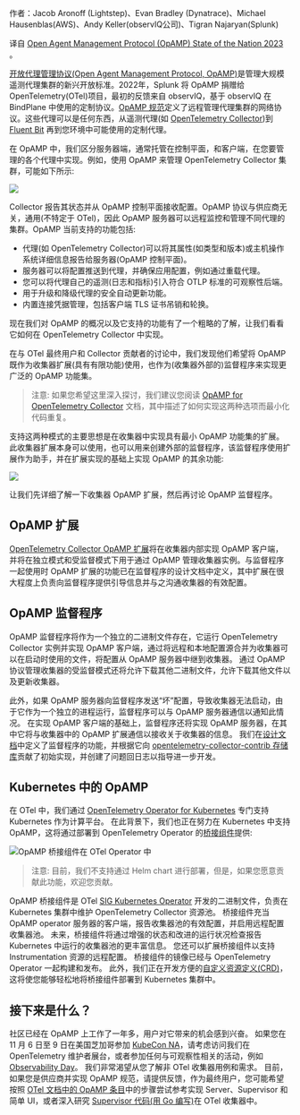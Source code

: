 <!-- 

# 开放代理管理协议(OpAMP)2023年国情报告

 -->

作者：Jacob Aronoff (Lightstep)、Evan Bradley (Dynatrace)、Michael Hausenblas(AWS)、Andy Keller(observIQ公司)、Tigran Najaryan(Splunk)

译自 [Open Agent Management Protocol (OpAMP) State of the Nation 2023](https://opentelemetry.io/blog/2023/opamp-status/) 。

[开放代理管理协议(Open Agent Management Protocol, OpAMP)](https://opentelemetry.io/docs/collector/management/)是管理大规模遥测代理集群的新兴开放标准。2022年，Splunk 将 OpAMP 捐赠给 OpenTelemetry(OTel)项目，最初的反馈来自 observIQ，基于 observIQ 在 BindPlane 中使用的定制协议。[OpAMP 规范](https://github.com/open-telemetry/opamp-spec/blob/main/specification.md)定义了远程管理代理集群的网络协议。这些代理可以是任何东西，从遥测代理(如 [OpenTelemetry Collector](https://opentelemetry.io/docs/collector/))到 [Fluent Bit](https://fluentbit.io/) 再到您环境中可能使用的定制代理。

在 OpAMP 中，我们区分服务器端，通常托管在控制平面，和客户端，在您要管理的各个代理中实现。例如，使用 OpAMP 来管理 OpenTelemetry Collector 集群，可能如下所示:

![](https://opentelemetry.io/blog/2023/opamp-status/opamp-concept.svg)


Collector 报告其状态并从 OpAMP 控制平面接收配置。OpAMP 协议与供应商无关，通用(不特定于 OTel)，因此 OpAMP 服务器可以远程监控和管理不同代理的集群。OpAMP 当前支持的功能包括:

- 代理(如 OpenTelemetry Collector)可以将其属性(如类型和版本)或主机操作系统详细信息报告给服务器(OpAMP 控制平面)。
- 服务器可以将配置推送到代理，并确保应用配置，例如通过重载代理。
- 您可以将代理自己的遥测(日志和指标)引入符合 OTLP 标准的可观察性后端。
- 用于升级和降级代理的安全自动更新功能。
- 内置连接凭据管理，包括客户端 TLS 证书吊销和轮换。

现在我们对 OpAMP 的概况以及它支持的功能有了一个粗略的了解，让我们看看它如何在 OpenTelemetry Collector 中实现。

在与 OTel 最终用户和 Collector 贡献者的讨论中，我们发现他们希望将 OpAMP 既作为收集器扩展(具有有限功能)使用，也作为(收集器外部的)监督程序来实现更广泛的 OpAMP 功能集。

> 注意: 如果您希望这里深入探讨，我们建议您阅读 [OpAMP for OpenTelemetry Collector](https://github.com/open-telemetry/opentelemetry-collector-contrib/tree/main/cmd/opampsupervisor/specification) 文档，其中描述了如何实现这两种选项而最小化代码重复。

支持这两种模式的主要思想是在收集器中实现具有最小 OpAMP 功能集的扩展。此收集器扩展本身可以使用，也可以用来创建外部的监督程序，该监督程序使用扩展作为助手，并在扩展实现的基础上实现 OpAMP 的其余功能:

![](https://opentelemetry.io/blog/2023/opamp-status/opamp-supervisor.png)

让我们先详细了解一下收集器 OpAMP 扩展，然后再讨论 OpAMP 监督程序。

## OpAMP 扩展

[OpenTelemetry Collector OpAMP 扩展](https://github.com/open-telemetry/opentelemetry-collector-contrib/pull/16594)将在收集器内部实现 OpAMP 客户端，并将在独立模式和受监督模式下用于通过 OpAMP 管理收集器实例。与监督程序一起使用时 OpAMP 扩展的功能已在监督程序的设计文档中定义，其中扩展在很大程度上负责向监督程序提供引导信息并与之沟通收集器的有效配置。

## OpAMP 监督程序

OpAMP 监督程序将作为一个独立的二进制文件存在，它运行 OpenTelemetry Collector 实例并实现 OpAMP 客户端，通过将远程和本地配置源合并为收集器可以在启动时使用的文件，将配置从 OpAMP 服务器中继到收集器。 通过 OpAMP 协议管理收集器的受监督模式还将允许下载其他二进制文件，允许下载其他文件以及更新收集器。

此外，如果 OpAMP 服务器向监督程序发送“坏”配置，导致收集器无法启动，由于它作为一个独立的进程运行，监督程序可以与 OpAMP 服务器通信以通知此情况。 在实现 OpAMP 客户端的基础上，监督程序还将实现 OpAMP 服务器，在其中它将与收集器中的 OpAMP 扩展通信以接收关于收集器的信息。 我们在[设计文档](https://github.com/open-telemetry/opentelemetry-collector-contrib/tree/main/cmd/opampsupervisor/specification)中定义了监督程序的功能，并根据它向 [opentelemetry-collector-contrib 存储库](https://github.com/open-telemetry/opentelemetry-collector-contrib/tree/main/cmd/opampsupervisor)贡献了初始实现，并创建了问题回日志以指导进一步开发。

## Kubernetes 中的 OpAMP

在 OTel 中，我们通过 [OpenTelemetry Operator for Kubernetes](https://opentelemetry.io/docs/kubernetes/operator/) 专门支持 Kubernetes 作为计算平台。 在此背景下，我们也正在努力在 Kubernetes 中支持 OpAMP，这将通过部署到 OpenTelemetry Operator 的[桥接组件](https://docs.google.com/document/d/1M8VLNe_sv1MIfu5bUR5OV_vrMBnAI7IJN-7-IAr37JY/)提供:

![OpAMP 桥接组件在 OTel Operator 中](https://opentelemetry.io/blog/2023/opamp-status/opamp-kubernetes-bridge.png)

> 注意: 目前，我们不支持通过 Helm chart 进行部署，但是，如果您愿意贡献此功能，欢迎您贡献。

OpAMP 桥接组件是 OTel [SIG Kubernetes Operator](https://docs.google.com/document/d/1Unbs2qp_j5kp8FfL_lRH-ld7i5EOQpsq0I4djkOOSL4/) 开发的二进制文件，负责在 Kubernetes 集群中维护 OpenTelemetry Collector 资源池。 桥接组件充当 OpAMP operator 服务器的客户端，报告收集器池的有效配置，并启用远程配置收集器池。 未来，桥接组件将通过增强的状态和改进的运行状况检查报告 Kubernetes 中运行的收集器池的更丰富信息。 您还可以扩展桥接组件以支持 Instrumentation 资源的远程配置。 桥接组件的镜像已经与 OpenTelemetry Operator 一起构建和发布。 此外，我们正在开发方便的[自定义资源定义(CRD)](https://github.com/open-telemetry/opentelemetry-operator/blob/main/apis/v1alpha1/opentelemetrycollector_types.go)，这将使您能够轻松地将桥接组件部署到 Kubernetes 集群中。

## 接下来是什么？

社区已经在 OpAMP 上工作了一年多，用户对它带来的机会感到兴奋。 如果您在 11 月 6 日至 9 日在美国芝加哥参加 [KubeCon NA](https://events.linuxfoundation.org/kubecon-cloudnativecon-north-america/)，请考虑访问我们在 OpenTelemetry 维护者展台，或者参加任何与可观察性相关的活动，例如 [Observability Day](https://events.linuxfoundation.org/kubecon-cloudnativecon-north-america/co-located-events/observability-day/)。 我们非常渴望从您了解非 OTel 收集器用例和需求。 目前，如果您是供应商并实现 OpAMP 规范，请提供反馈，作为最终用户，您可能希望按照 [OTel 文档中的 OpAMP 条目](https://opentelemetry.io/docs/collector/management/)中的步骤尝试参考实现 Server、Supervisor 和简单 UI，或者深入研究 [Supervisor 代码(用 Go 编写)](https://github.com/open-telemetry/opentelemetry-collector-contrib/tree/main/cmd/opampsupervisor)在 OTel 收集器中。

